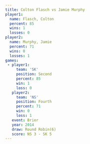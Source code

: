 ```yaml
---
title: Colton Flasch vs Jamie Murphy
player1:              
  name: Flasch, Colton
  percent: 85         
  wins: 1             
  losses: 0           
player2:              
  name: Murphy, Jamie 
  percent: 71         
  wins: 0             
  losses: 1           
games:
 - player1:          
     team: 'SK'      
     position: Second
     percent: 85     
     win: 1          
     loss: 0         
   player2:          
     team: 'NS'      
     position: Fourth
     percent: 71     
     win: 0          
     loss: 1         
   event: Brier        
   year: 2014          
   draw: Round Robin(6)
   score: NS 3 - SK 5  
---
```

